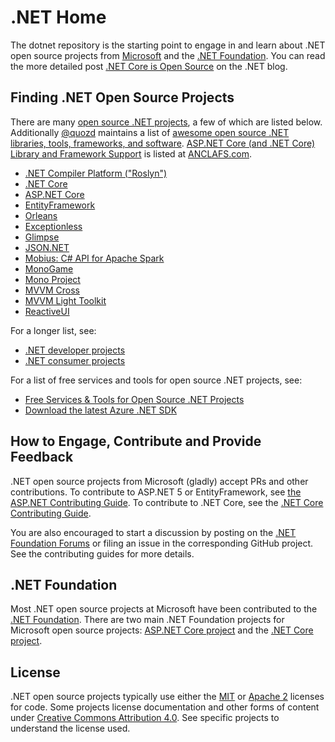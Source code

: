 # .NET Home

The dotnet repository is the starting point to engage in and learn about .NET
open source projects from [Microsoft](http://microsoft.github.io) and the
[.NET Foundation](http://www.dotnetfoundation.org/). You can read the more detailed post
[.NET Core is Open Source](http://blogs.msdn.com/b/dotnet/archive/2014/11/12/net-core-is-open-source.aspx)
on the .NET blog.

## Finding .NET Open Source Projects

There are many [open source .NET projects](dotnet-developer-projects.md), a few of which are listed below. Additionally [@quozd](https://github.com/quozd) maintains a list of [awesome open source .NET libraries, tools, frameworks, and software](https://github.com/quozd/awesome-dotnet). [ASP.NET Core (and .NET Core) Library and Framework Support](https://github.com/jpsingleton/ANCLAFS) is listed at [ANCLAFS.com](https://ANCLAFS.com).



* [.NET Compiler Platform ("Roslyn")](https://github.com/dotnet/roslyn)
* [.NET Core](https://github.com/dotnet/core)
* [ASP.NET Core](https://github.com/aspnet/home)
* [EntityFramework](https://github.com/aspnet/EntityFramework)
* [Orleans](https://github.com/dotnet/orleans)
* [Exceptionless](https://github.com/exceptionless/Exceptionless)
* [Glimpse](http://getglimpse.com)
* [JSON.NET](http://json.net/)
* [Mobius: C# API for Apache Spark](https://github.com/Microsoft/Mobius)
* [MonoGame](http://monogame.net)
* [Mono Project](https://github.com/mono/)
* [MVVM Cross](https://github.com/MvvmCross/MvvmCross)
* [MVVM Light Toolkit](http://www.mvvmlight.net)
* [ReactiveUI](https://github.com/reactiveui/ReactiveUI)

For a longer list, see:

* [.NET developer projects](dotnet-developer-projects.md)
* [.NET consumer projects](dotnet-consumer-projects.md) 

For a list of free services and tools for open source .NET projects, see:

* [Free Services & Tools for Open Source .NET Projects](dotnet-free-oss-services.md)
* [Download the latest Azure .NET SDK](https://www.visualstudio.com/features/azure-tools-vs)

## How to Engage, Contribute and Provide Feedback

.NET open source projects from Microsoft (gladly) accept PRs and other
contributions. To contribute to ASP.NET 5 or EntityFramework, see
[the ASP.NET Contributing Guide](https://github.com/aspnet/Home/blob/master/CONTRIBUTING.md).
To contribute to .NET Core, see the
[.NET Core Contributing Guide](https://github.com/dotnet/corefx/wiki/Contributing).

You are also encouraged to start a discussion by posting on the
[.NET Foundation Forums](http://forums.dotnetfoundation.org/) or filing an issue
in the corresponding GitHub project. See the contributing guides for more
details.

## .NET Foundation

Most .NET open source projects at Microsoft have been contributed to the
[.NET Foundation](http://www.dotnetfoundation.org/projects). There are two main
.NET Foundation projects for Microsoft open source projects:
[ASP.NET Core project](http://www.dotnetfoundation.org/aspnet-core)
and the [.NET Core project](http://www.dotnetfoundation.org/netcore).

## License

.NET open source projects typically use either the [MIT](LICENSE) or
[Apache 2](http://www.apache.org/licenses/LICENSE-2.0) licenses for code. Some
projects license documentation and other forms of content under
[Creative Commons Attribution 4.0](http://creativecommons.org/licenses/by/4.0/).
See specific projects to understand the license used.
